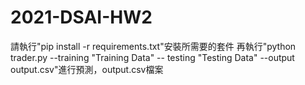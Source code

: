 # 2021-DSAI-HW2
請執行"pip install -r requirements.txt"安裝所需要的套件 再執行"python trader.py --training "Training Data" -- testing "Testing Data" --output output.csv"進行預測，output.csv檔案
